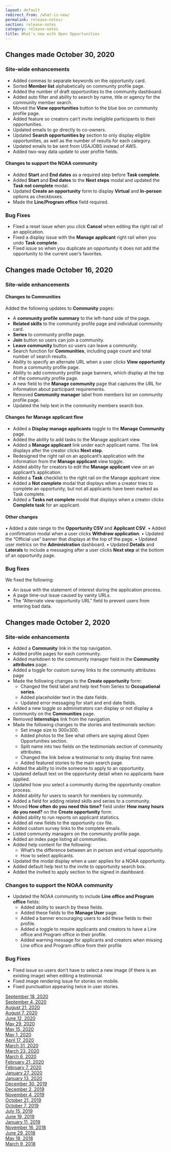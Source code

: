 ```yaml
---
layout: default
redirect_from: /what-is-new/
permalink: release-notes/
section: release-notes
category: release-notes
title: What's new with Open Opportunities
---
```


## Changes made October 30, 2020

### Site-wide enhancements

* Added commas to separate keywords on the opportunity card.
* Sorted **Member list** alphabetically on community profile page.
* Added the number of draft opportunities to the community dashboard.
* Added auto filter and ability to search by name, title or agency for the community member search.
* Moved the **View opportunities** button to the blue box on community profile page.
* Added feature so creators can’t invite ineligible participants to their opportunities.
* Updated emails to go directly to co-owners.
* Updated **Search opportunities by** section to only display eligible opportunities, as well as the number of results for each category.
* Updated emails to be sent from USAJOBS instead of AWS.
* Added two-way data update to user profile fields.

#### Changes to support the NOAA community

* Added **Start** and **End dates** as a required step before **Task complete**.
* Added **Start** and **End dates** to the **Next steps** modal and updated the **Task not complete** modal.
* Updated **Create an opportunity** form to display **Virtual** and **In-person** options as checkboxes.
* Made the **Line/Program office** field required.

### Bug Fixes

* Fixed a reset issue when you click **Cancel** when editing the right rail of an application.
* Fixed a display issue with the **Manage applicant** right rail when you undo **Task complete**.
* Fixed issue so when you duplicate an opportunity it does not add the opportunity to the current user’s favorites.


## Changes made October 16, 2020

### Site-wide enhancements

#### Changes to Communities

Added the following updates to **Community** pages:

* A **community profile summary** to the left-hand side of the page.
* **Related skills** to the community profile page and individual community card.
* **Series** to community profile page.
* **Join** button so users can join a community.
* **Leave community** button so users can leave a community.
* Search function for **Communities**, including page count and total number of search results.
* Ability to specify an alternate URL when a user clicks **View opportunity** from a community profile page.
* Ability to add community profile page banners, which display at the top of the community profile page.
* A new field to the **Manage community** page that captures the URL for information about participant requirements.
* Removed **Community manager** label from members list on community profile page.
* Updated the help text in the community members search box.

#### Changes for Manage applicant flow

* Added a **Display manage applicants** toggle to the **Manage Community** page.
* Added the ability to add tasks to the Manage applicant view.
* Added a **Manage applicant** link under each applicant name. The link displays after the creator clicks **Next step**.
* Redesigned the right rail on an applicant’s application with the information from the **Manage applicant** view toggle.
* Added ability for creators to edit the **Manage applicant** view on an applicant’s application.
* Added a **Task** checklist to the right rail on the Manage applicant view.
* Added a **Not complete** modal that displays when a creator tries to complete an opportunity, but not all applicants have been marked as Task complete.
* Added a **Tasks not complete** modal that displays when a creator clicks **Complete task** for an applicant.

#### Other changes

•	Added a date range to the **Opportunity CSV** and **Applicant CSV**.
•	Added a confirmation modal when a user clicks **Withdraw application**.
•	Updated the “Official use” banner that displays at the top of the page.
•	Updated user metrics on the **Administration** dashboard.
•	Updated **Details** and **Laterals** to include a messaging after a user clicks **Next step** at the bottom of an opportunity page.

### Bug fixes

We fixed the following:

* An issue with the statement of interest during the application process.
* A page time-out issue caused by vanity URLs.
* The “Alternate view opportunity URL” field to prevent users from entering bad data.


## Changes made October 2, 2020

### Site-wide enhancements

- Added a **Community** link in the top navigation.
- Added profile pages for each community.
- Added markdown to the community manager field in the **Community attributes** page.
- Added a toggle for custom survey links to the community attributes page
- Made the following changes to the **Create opportunity** form:
  - Changed the field label and help text from Series to **Occupational series**.
  - Added placeholder text in the date fields.
  - Updated error messaging for start and end date fields.
- Added a new toggle so administrators can display or not display a community on the **Communities** page.
- Removed **Internships** link from the navigation.
- Made the following changes to the stories and testimonials section:
  - Set image size to 300x300.
  - Added photos to the See what others are saying about Open Opportunities section.
  - Split name into two fields on the testimonials section of community attributes.
  - Changed the link below a testimonial to only display first name.
  - Added featured stories to the main search page.
- Added the ability to invite someone to apply to an opportunity.
- Updated default text on the opportunity detail when no applicants have applied.
- Updated how you select a community during the opportunity creation process.
- Added ability for users to search for members by community.
- Added a field for adding related skills and series to a community.
- Moved **How often do you need this time?** field under **How many hours do you need?** on the **Create opportunity** form.
- Added ability to run reports on applicant statistics.
- Added all new fields to the opportunity csv file.
- Added custom survey links to the complete emails.
- Listed community managers on the community profile page.
- Added an index page listing all communities.
- Added help content for the following:
  - What’s the difference between an in person and virtual opportunity.
  - How to select applicants.
- Updated the modal display when a user applies for a NOAA opportunity.
- Added default help text to the invite to opportunity search box.
- Added the invited to apply section to the signed in dashboard.

### Changes to support the NOAA community

- Updated the NOAA community to include **Line office and Program office** fields:
  - Added ability to search by these fields.
  - Added these fields to the **Manage User** page.
  - Added a banner encouraging users to add these fields to their profile.
  - Added a toggle to require applicants and creators to have a Line office and Program office in their profile.
  - Added warning message for applicants and creators when missing Line office and Program office from their profile

### Bug Fixes

- Fixed issue so users don’t have to select a new image (if there is an existing image) when editing a testimonial.
- Fixed image rendering issue for stories on mobile.
- Fixed punctuation appearing twice in user stories.


[September 18, 2020](sep-18-2020)  
[September 4, 2020](sep-04-2020)  
[August 21, 2020](aug-21-2020)  
[August 7, 2020](aug-07-2020)  
[June 12, 2020](jun-12-2020)  
[May 29, 2020](may-29-2020)  
[May 15, 2020](may-15-2020)  
[May 1, 2020](may-01-2020)  
[April 17, 2020](apr-17-2020)  
[March 31, 2020](mar-31-2020)  
[March 23, 2020](mar-23-2020)  
[March 6, 2020](mar-06-2020)  
[February 21, 2020](feb-21-2020)  
[February 7, 2020](feb-07-2020/)  
[January 27, 2020](jan-27-2020/)  
[January 13, 2020](jan-13-2020/)  
[December 30, 2019](dec-30-2019/)  
[December 2, 2019](dec-02-2019/)  
[November 4, 2019](nov-04-2019/)  
[October 21, 2019](oct-21-2019/)  
[October 7, 2019](oct-07-2019/)  
[July 15, 2019](jul-15-2019/)  
[June 19, 2019](june-19-2019/)  
[January 11, 2019](jan-11-2019/)  
[November 16, 2018](nov-16-2018/)  
[June 29, 2018](june-29-2018/)  
[May 18, 2018](may-18-2018/)  
[March 9, 2018](mar-09-2018/)
